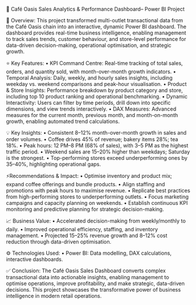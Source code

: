 🍵 Café Oasis Sales Analytics & Performance Dashboard– Power BI Project

🔎 Overview:
    This project transformed multi-outlet transactional data from the Café Oasis chain into an interactive, dynamic Power BI dashboard. The dashboard provides real-time business intelligence, enabling management to track sales trends, customer behaviour, and store-level performance for data-driven decision-making, operational optimisation, and strategic growth.

⭐ Key Features:
•	KPI Command Centre: Real-time tracking of total sales, orders, and quantity sold, with month-over-month growth indicators.
•	Temporal Analysis: Daily, weekly, and hourly sales insights, including weekday vs. weekend comparisons and peak-hour visualisation.
•	Product & Store Insights: Performance breakdown by product category and store, including top 10 product ranking and operational benchmarking.
•	Dynamic Interactivity: Users can filter by time periods, drill down into specific dimensions, and view trends interactively.
•	DAX Measures: Advanced measures for the current month, previous month, and month-on-month growth, enabling automated trend calculations.

💡 Key Insights:
•	Consistent 8–12% month-over-month growth in sales and order volumes.
•	Coffee drives 45% of revenue; bakery items 28%; tea 18%.
•	Peak hours: 12 PM–8 PM (68% of sales), with 3–5 PM as the highest traffic period.
•	Weekend sales are 15–20% higher than weekdays; Saturday is the strongest.
•	Top-performing stores exceed underperforming ones by 35–40%, highlighting operational gaps.

⚡Recommendations & Impact:
•	Optimise inventory and product mix; expand coffee offerings and bundle products.
•	Align staffing and promotions with peak hours to maximise revenue.
•	Replicate best practices from high-performing stores to underperforming outlets.
•	Focus marketing campaigns and capacity planning on weekends.
•	Establish continuous KPI monitoring and predictive planning for strategic decision-making.

📈 Business Value:
•	Accelerated decision-making from weekly/monthly to daily.
•	Improved operational efficiency, staffing, and inventory management.
•	Projected 15–25% revenue growth and 8–12% cost reduction through data-driven optimisation.

⚙️ Technologies Used:
•	Power BI: Data modelling, DAX calculations, interactive dashboards.

✅ Conclusion:
The Café Oasis Sales Dashboard converts complex transactional data into actionable insights, enabling management to optimise operations, improve profitability, and make strategic, data-driven decisions. This project showcases the transformative power of business intelligence in modern retail operations.

